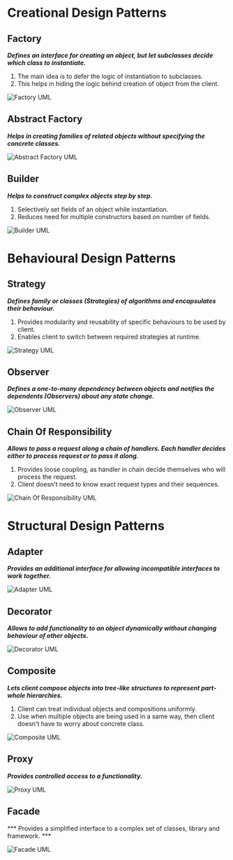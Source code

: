 # Creational Design Patterns


## Factory
***Defines an interface for creating an object, but let subclasses decide which class to instantiate.***

1. The main idea is to defer the logic of instantiation to subclasses.
2. This helps in hiding the logic behind creation of object from the client.

![Factory UML](https://github.com/rishabmamgai/LLD/blob/master/umls/Factory.jpg?raw=true)


## Abstract Factory
***Helps in creating families of related objects without specifying the concrete classes.***

![Abstract Factory UML](https://github.com/rishabmamgai/LLD/blob/master/umls/Abstract%20Factory.jpg?raw=true)


## Builder
***Helps to construct complex objects step by step.***

1. Selectively set fields of an object while instantiation.
2. Reduces need for multiple constructors based on number of fields.

![Builder UML](https://github.com/rishabmamgai/LLD/blob/master/umls/Builder.jpg?raw=true)


# Behavioural Design Patterns


## Strategy
***Defines family or classes (Strategies) of algorithms and encapsulates their behaviour.***

1. Provides modularity and reusability of specific behaviours to be used by client.
2. Enables client to switch between required strategies at runtime.

![Strategy UML](https://github.com/rishabmamgai/LLD/blob/master/umls/Strategy.jpg?raw=true)


## Observer
***Defines a one-to-many dependency between objects and notifies the dependents (Observers) about any state change.***

![Observer UML](https://github.com/rishabmamgai/LLD/blob/master/umls/Observer.jpg?raw=true)


## Chain Of Responsibility
***Allows to pass a request along a chain of handlers. Each handler decides either to process request or to pass it along.***

1. Provides loose coupling, as handler in chain decide themselves who will process the request.
2. Client doesn't need to know exact request types and their sequences.

![Chain Of Responsibility UML](https://github.com/rishabmamgai/LLD/blob/master/umls/Chain%20Of%20Responsibility.jpg?raw=true)


# Structural Design Patterns


## Adapter
***Provides an additional interface for allowing incompatible interfaces to work together.***

![Adapter UML](https://github.com/rishabmamgai/LLD/blob/master/umls/Adapter.jpg?raw=true)


## Decorator
***Allows to add functionality to an object dynamically without changing behaviour of other objects.***

![Decorator UML](https://github.com/rishabmamgai/LLD/blob/master/umls/Decorator.jpg?raw=true)


## Composite
***Lets client compose objects into tree-like structures to represent part-whole hierarchies.***

1. Client can treat individual objects and compositions uniformly.
2. Use when multiple objects are being used in a same way, then client doesn't have to worry about concrete class.

![Composite UML](https://github.com/rishabmamgai/LLD/blob/master/umls/Composite.jpg?raw=true)


## Proxy
***Provides controlled access to a functionality.***

![Proxy UML](https://github.com/rishabmamgai/LLD/blob/master/umls/Proxy.jpg?raw=true)


## Facade
*** Provides a simplified interface to a complex set of classes, library and framework. ***

![Facade UML](https://github.com/rishabmamgai/LLD/blob/master/umls/Facade.jpg?raw=true)
